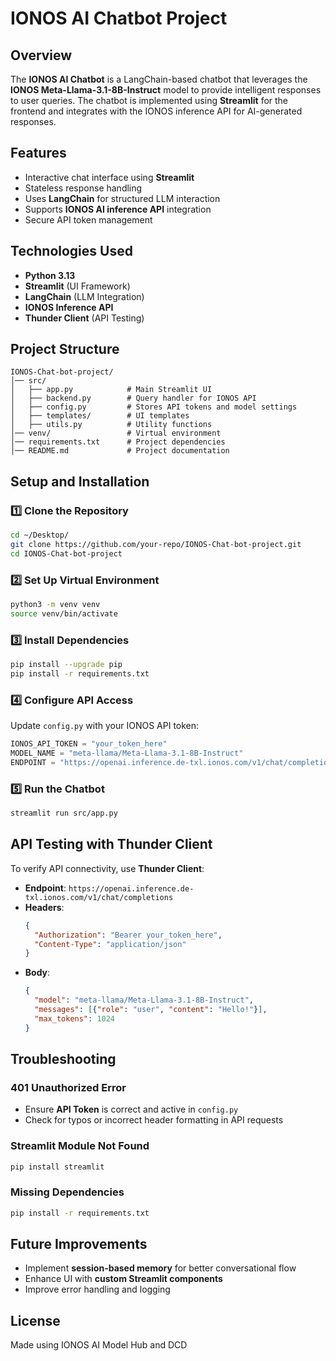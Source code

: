 # IONOS AI Chatbot Project

## Overview
The **IONOS AI Chatbot** is a LangChain-based chatbot that leverages the **IONOS Meta-Llama-3.1-8B-Instruct** model to provide intelligent responses to user queries. The chatbot is implemented using **Streamlit** for the frontend and integrates with the IONOS inference API for AI-generated responses.

## Features
- Interactive chat interface using **Streamlit**
- Stateless response handling
- Uses **LangChain** for structured LLM interaction
- Supports **IONOS AI inference API** integration
- Secure API token management

## Technologies Used
- **Python 3.13**
- **Streamlit** (UI Framework)
- **LangChain** (LLM Integration)
- **IONOS Inference API**
- **Thunder Client** (API Testing)

## Project Structure
```
IONOS-Chat-bot-project/
│── src/
│   ├── app.py            # Main Streamlit UI
│   ├── backend.py        # Query handler for IONOS API
│   ├── config.py         # Stores API tokens and model settings
│   ├── templates/        # UI templates
│   ├── utils.py          # Utility functions
│── venv/                 # Virtual environment
│── requirements.txt      # Project dependencies
│── README.md             # Project documentation
```

## Setup and Installation
### 1️⃣ Clone the Repository
```bash
cd ~/Desktop/
git clone https://github.com/your-repo/IONOS-Chat-bot-project.git
cd IONOS-Chat-bot-project
```

### 2️⃣ Set Up Virtual Environment
```bash
python3 -m venv venv
source venv/bin/activate
```

### 3️⃣ Install Dependencies
```bash
pip install --upgrade pip
pip install -r requirements.txt
```

### 4️⃣ Configure API Access
Update `config.py` with your IONOS API token:
```python
IONOS_API_TOKEN = "your_token_here"
MODEL_NAME = "meta-llama/Meta-Llama-3.1-8B-Instruct"
ENDPOINT = "https://openai.inference.de-txl.ionos.com/v1/chat/completions"
```

### 5️⃣ Run the Chatbot
```bash
streamlit run src/app.py
```

## API Testing with Thunder Client
To verify API connectivity, use **Thunder Client**:
- **Endpoint**: `https://openai.inference.de-txl.ionos.com/v1/chat/completions`
- **Headers**:
  ```json
  {
    "Authorization": "Bearer your_token_here",
    "Content-Type": "application/json"
  }
  ```
- **Body**:
  ```json
  {
    "model": "meta-llama/Meta-Llama-3.1-8B-Instruct",
    "messages": [{"role": "user", "content": "Hello!"}],
    "max_tokens": 1024
  }
  ```

## Troubleshooting
### 401 Unauthorized Error
- Ensure **API Token** is correct and active in `config.py`
- Check for typos or incorrect header formatting in API requests

### Streamlit Module Not Found
```bash
pip install streamlit
```

### Missing Dependencies
```bash
pip install -r requirements.txt
```

## Future Improvements
- Implement **session-based memory** for better conversational flow
- Enhance UI with **custom Streamlit components**
- Improve error handling and logging

## License
Made using IONOS AI Model Hub and DCD 
